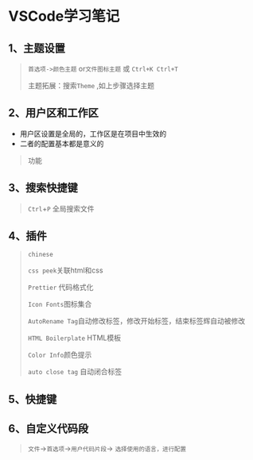 # VSCode学习笔记

## 1、主题设置

> `首选项->颜色主题` or`文件图标主题` 或 `Ctrl+K Ctrl+T`
>
> 主题拓展：搜索`Theme` ,如上步骤选择主题

## 2、用户区和工作区

+ 用户区设置是全局的，工作区是在项目中生效的
+ 二者的配置基本都是意义的

> 功能

## 3、搜索快捷键

> `Ctrl`+`P` 全局搜索文件

## 4、插件

> `chinese`
>
> `css peek`关联html和css
>
> `Prettier` 代码格式化
>
> `Icon Fonts`图标集合
>
> `AutoRename Tag`自动修改标签，修改开始标签，结束标签辉自动被修改
>
> `HTML Boilerplate` HTML模板
>
> `Color Info`颜色提示
>
> `auto close tag` 自动闭合标签

## 5、快捷键

## 6、自定义代码段

> `文件`->`首选项`->`用户代码片段`-> `选择使用的语言，进行配置`

